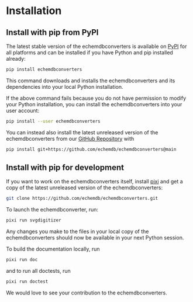 Installation
============

Install with pip from PyPI
--------------------------

The latest stable version of the echemdbconverters is available on
[PyPI](https://pypi.org/project/echemdbconverters/) for all platforms and can be
installed if you have Python and pip installed already:

```sh
pip install echemdbconverters
```

This command downloads and installs the echemdbconverters and its dependencies into
your local Python installation.

If the above command fails because you do not have permission to modify your
Python installation, you can install the echemdbconverters into your user account:

```sh
pip install --user echemdbconverters
```

You can instead also install the latest unreleased version of the echemdbconverters
from our [GitHub Repository](https://github.com/echemdb/echemdbconverters) with

```sh
pip install git+https://github.com/echemdb/echemdbconverters@main
```

Install with pip for development
--------------------------------

If you want to work on the echemdbconverters itself, install [pixi](https://pixi.sh)
and get a copy of the latest unreleased version of the echemdbconverters:

```sh
git clone https://github.com/echemdb/echemdbconverters.git
```

To launch the echemdbconverter, run:

```sh
pixi run svgdigitizer
```

Any changes you make to the files in your local copy of the echemdbconverters should
now be available in your next Python session.

To build the documentation locally, run

```sh
pixi run doc
```

and to run all doctests, run

```sh
pixi run doctest
```

We would love to see your contribution to the echemdbconverters.
